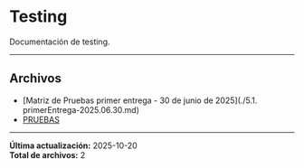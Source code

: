# Testing

Documentación de testing.

---

## Archivos

- [Matriz de Pruebas primer entrega - 30 de junio de 2025](./5.1. primerEntrega-2025.06.30.md)
- [PRUEBAS](./README.md)

---

**Última actualización:** 2025-10-20  
**Total de archivos:** 2
